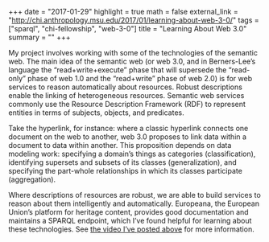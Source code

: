 +++
date = "2017-01-29"
highlight = true
math = false
external_link = "http://chi.anthropology.msu.edu/2017/01/learning-about-web-3-0/"
tags = ["sparql", "chi-fellowship", "web-3-0"]
title = "Learning About Web 3.0"
summary = ""
+++

My project involves working with some of the technologies of the semantic web. The main idea of the semantic web (or web 3.0, and in Berners-Lee’s language the “read+write+execute” phase that will supersede the “read-only” phase of web 1.0 and the “read+write” phase of web 2.0) is for web services to reason automatically about resources. Robust descriptions enable the linking of heterogeneous resources. Semantic web services commonly use the Resource Description Framework (RDF) to represent entities in terms of subjects, objects, and predicates.

Take the hyperlink, for instance: where a classic hyperlink connects one document on the web to another, web 3.0 proposes to link data within a document to data within another. This proposition depends on data modeling work: specifying a domain’s things as categories (classification), identifying supersets and subsets of its classes (generalization), and specifying the part-whole relationships in which its classes participate (aggregation).

Where descriptions of resources are robust, we are able to build services to reason about them intelligently and automatically. Europeana, the European Union’s platform for heritage content, provides good documentation and maintains a SPARQL endpoint, which I’ve found helpful for learning about these technologies. See [the video I’ve posted above](https://vimeo.com/36752317) for more information.

